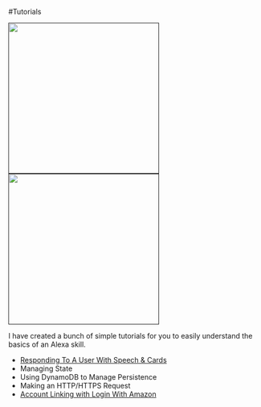 #Tutorials

<a href=""><img src="https://github.com/jeffblankenburg/alexa/blob/master/start_here/tutorials/images/fact-skill.png" width="300"/></a><a href=""><img src="https://github.com/jeffblankenburg/alexa/blob/master/start_here/tutorials/images/trivia-skill.png" width="300"/></a>

I have created a bunch of simple tutorials for you to easily understand the basics of an Alexa skill.

* [Responding To A User With Speech & Cards](https://github.com/jeffblankenburg/alexa/blob/master/responses/README.md)
* Managing State
* Using DynamoDB to Manage Persistence
* Making an HTTP/HTTPS Request
* [Account Linking with Login With Amazon](https://developer.amazon.com/blogs/post/Tx3CX1ETRZZ2NPC/Alexa-Account-Linking-5-Steps-to-Seamlessly-Link-Your-Alexa-Skill-with-Login-wit)